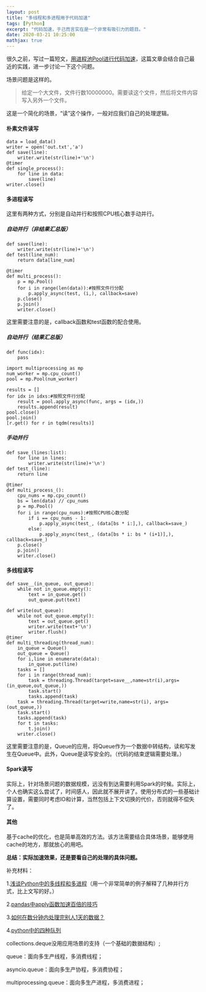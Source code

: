 ```yaml
---
layout: post
title: "多线程和多进程用于代码加速"
tags: [Python]
excerpt: "代码加速，于己而言实在是一个非常有吸引力的题目。"
date: 2020-03-21 10:25:00
mathjax: true
---
```


很久之前，写过一篇短文，[用进程池Pool进行代码加速](https://zhpmatrix.github.io/2017/11/04/speed-up-python/)，这篇文章会结合自己最近的实践，进一步讨论一下这个问题。

场景问题是这样的。

> 给定一个大文件，文件行数10000000。需要读这个文件，然后将文件内容写入另外一个文件。

这是一个简化的场景，“读”这个操作，一般对应我们自己的处理逻辑。

#### 朴素文件读写
```
data = load_data()
writer = open('out.txt','a')
def save(line):
    writer.write(str(line)+'\n')
@timer
def single_process():
    for line in data:
        save(line)
writer.close()
```
#### 多进程读写

这里有两种方式，分别是自动并行和按照CPU核心数手动并行。

##### 自动并行（非结果汇总版）

```
def save(line):
    writer.write(str(line)+'\n')
def test(line_num):
    return data[line_num]

@timer
def multi_process():
    p = mp.Pool()
    for i in range(len(data)):#按照文件行分配
        p.apply_async(test, (i,), callback=save)
    p.close()
    p.join()
    writer.close()
```
这里需要注意的是，callback函数和test函数的配合使用。


##### 自动并行（结果汇总版）

```
def func(idx):
	pass

import multiprocessing as mp
num_worker = mp.cpu_count()
pool = mp.Pool(num_worker)

results = []
for idx in idxs:#按照文件行分配
	result = pool.apply_async(func, args = (idx,))
	results.append(result)
pool.close()
pool.join()
[r.get() for r in tqdm(results)]
```


##### 手动并行

```
def save_(lines:list):
    for line in lines:
        writer.write(str(line)+'\n')
def test_(line):
    return line

@timer
def multi_process_():
    cpu_nums = mp.cpu_count()
    bs = len(data) // cpu_nums
    p = mp.Pool()
    for i in range(cpu_nums):#按照CPU核心数分配
        if i == cpu_nums - 1:
            p.apply_async(test_, (data[bs * i:],), callback=save_)
        else:
            p.apply_async(test_, (data[bs * i: bs * (i+1)],), callback=save_)
    p.close()
    p.join()
    writer.close()
```
#### 多线程读写

```
def save__(in_queue, out_queue):
    while not in_queue.empty():
        text = in_queue.get()
        out_queue.put(text)

def write(out_queue):
    while not out_queue.empty():
        text = out_queue.get()
        writer.write(text+'\n')
        writer.flush()
@timer
def multi_threading(thread_num):
    in_queue = Queue()
    out_queue = Queue()
    for i,line in enumerate(data):
        in_queue.put(line)
    tasks = []
    for i in range(thread_num):
        task = threading.Thread(target=save__,name=str(i),args=(in_queue,out_queue,))
        task.start()
        tasks.append(task)
    task = threading.Thread(target=write,name=str(i), args=(out_queue,))
    task.start()
    tasks.append(task)
    for t in tasks:
        t.join()
    writer.close()
```
这里需要注意的是，Queue的应用，将Queue作为一个数据中转结构，读和写发生在Queue中。此外，Queue是读写安全的。（代码的结束逻辑需要处理。）

#### Spark读写

实际上，针对场景问题的数据规模，远没有到达需要利用Spark的时候。实际上，个人也确实这么尝试了，时间感人，因此就不展开讲了。使用分布式的一些基础计算设置，需要同时考虑IO和计算，当然包括上下文切换的代价，否则就得不偿失了。

#### 其他

基于cache的优化，也是简单高效的方法。该方法需要结合具体场景，能够使用cache的地方，那就放心的用吧。

**总结：实际加速效果，还是要看自己的处理的具体问题。**

补充材料：

1.[浅谈Python中的多线程和多进程](https://zhuanlan.zhihu.com/p/120228715)（用一个非常简单的例子解释了几种并行方式，比上文写的好。）

2.[pandas中apply函数加速百倍的技巧](https://blog.csdn.net/zandaoguang/article/details/120213116)

3.[如何在数分钟内处理完别人1天的数据？](https://mp.weixin.qq.com/s?__biz=Mzk0NDE5Nzg1Ng==&mid=2247496641&idx=1&sn=5b7d26a5ba6b00a37d6a3f6f79e51f4f&chksm=c32aea4ef45d6358652633023caeeb09ba33e9754c26ce5c5cc9a5946ccf96cba16d2d30eb13&mpshare=1&scene=23&srcid=0616FjVmoxPbOfy5d9bHI4un&sharer_sharetime=1623852617970&sharer_shareid=0e8353dcb5f53b85da8e0afe73a0021b%23rd)

4.[python中的四种队列](https://zhuanlan.zhihu.com/p/37093602)

collections.deque没用应用场景的支持（一个基础的数据结构）;

queue：面向多生产线程，多消费线程；

asyncio.queue：面向多生产协程，多消费协程；

multiprocessing.queue：面向多生产进程，多消费进程；
